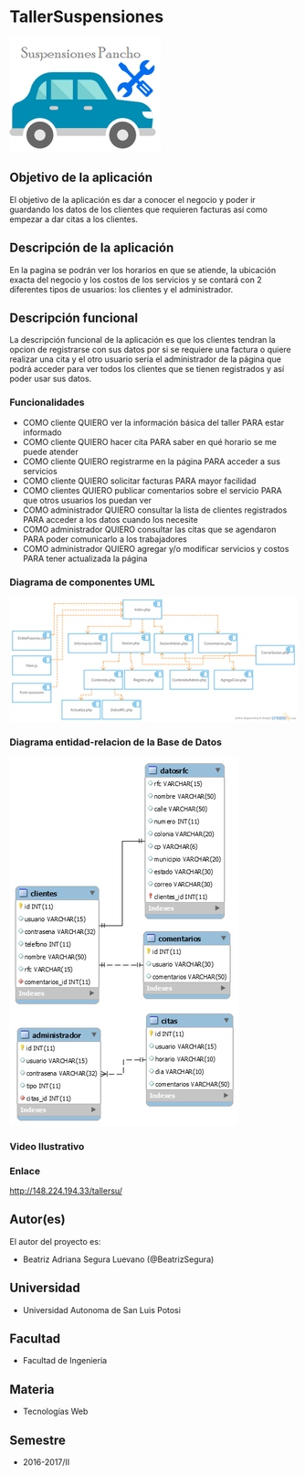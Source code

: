 # TallerSuspensiones

![Logo](docs/logo.png)

## Objetivo de la aplicación
El objetivo de la aplicación es dar a conocer el negocio y poder ir guardando los datos de los clientes que requieren facturas así como empezar a dar citas a los clientes.

## Descripción de la aplicación
En la pagina se podrán ver los horarios en que se atiende, la ubicación exacta del negocio y los costos de los servicios y se contará con 2 diferentes tipos de usuarios: los clientes y el administrador.

## Descripción funcional
La descripción funcional de la aplicación es que los clientes tendran la opcion de registrarse con sus datos por si se requiere una factura o quiere realizar una cita y el otro usuario sería el administrador de la página que podrá acceder para ver todos los clientes que se tienen registrados y así poder usar sus datos. 

### Funcionalidades
- COMO cliente QUIERO ver la información básica del taller PARA estar informado
- COMO cliente QUIERO hacer cita PARA saber en qué horario se me puede atender 
- COMO cliente QUIERO registrarme en la página PARA acceder a sus servicios
- COMO cliente QUIERO solicitar facturas PARA mayor facilidad
- COMO clientes QUIERO publicar comentarios sobre el servicio PARA que otros usuarios los puedan ver 
- COMO administrador QUIERO consultar la lista de clientes registrados PARA acceder a los datos cuando los necesite 
- COMO administrador QUIERO consultar las citas que se agendaron PARA poder comunicarlo a los trabajadores 
- COMO administrador QUIERO agregar y/o modificar servicios y costos PARA tener actualizada la página

### Diagrama de componentes UML
![UML](docs/UML2.png)

### Diagrama entidad-relacion de la Base de Datos
![SQL](docs/sql.png)

### Video Ilustrativo

### Enlace
http://148.224.194.33/tallersu/

## Autor(es)
El autor del proyecto es:
- Beatriz Adriana Segura Luevano (@BeatrizSegura)

## Universidad
- Universidad Autonoma de San Luis Potosi

## Facultad
- Facultad de Ingenieria

## Materia
- Tecnologías Web

## Semestre
- 2016-2017/II

